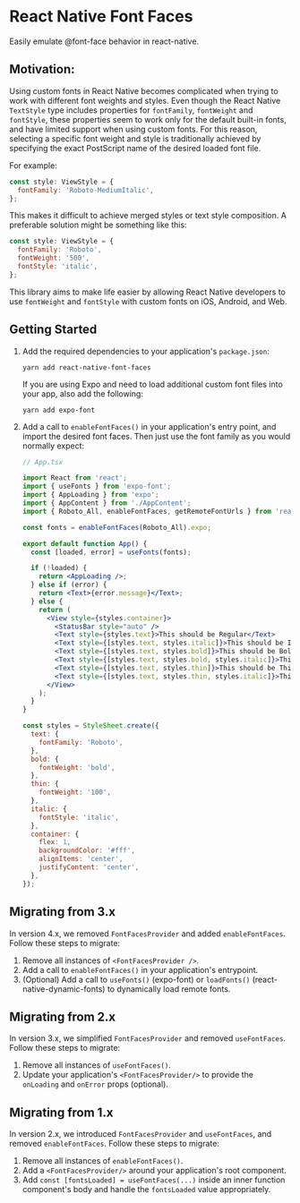 # React Native Font Faces

Easily emulate @font-face behavior in react-native.

## Motivation:

Using custom fonts in React Native becomes complicated when trying to work with different font weights and styles. Even though the React Native `TextStyle` type includes properties for `fontFamily`, `fontWeight` and `fontStyle`, these properties seem to work only for the default built-in fonts, and have limited support when using custom fonts. For this reason, selecting a specific font weight and style is traditionally achieved by specifying the exact PostScript name of the desired loaded font file.

For example:

```jsx
const style: ViewStyle = {
  fontFamily: 'Roboto-MediumItalic',
};
```

This makes it difficult to achieve merged styles or text style composition. A preferable solution might be something like this:

```jsx
const style: ViewStyle = {
  fontFamily: 'Roboto',
  fontWeight: '500',
  fontStyle: 'italic',
};
```

This library aims to make life easier by allowing React Native developers to use `fontWeight` and `fontStyle` with custom fonts on iOS, Android, and Web.

## Getting Started

1. Add the required dependencies to your application's `package.json`:

   ```shell
   yarn add react-native-font-faces
   ```

   If you are using Expo and need to load additional custom font files into your app, also add the following:

   ```shell
   yarn add expo-font
   ```

2. Add a call to `enableFontFaces()` in your application's entry point, and import the desired font faces. Then just use the font family as you would normally expect:

   ```jsx
   // App.tsx

   import React from 'react';
   import { useFonts } from 'expo-font';
   import { AppLoading } from 'expo';
   import { AppContent } from './AppContent';
   import { Roboto_All, enableFontFaces, getRemoteFontUrls } from 'react-native-font-faces';

   const fonts = enableFontFaces(Roboto_All).expo;

   export default function App() {
     const [loaded, error] = useFonts(fonts);

     if (!loaded) {
       return <AppLoading />;
     } else if (error) {
       return <Text>{error.message}</Text>;
     } else {
       return (
         <View style={styles.container}>
           <StatusBar style="auto" />
           <Text style={styles.text}>This should be Regular</Text>
           <Text style={[styles.text, styles.italic]}>This should be Italic</Text>
           <Text style={[styles.text, styles.bold]}>This should be Bold</Text>
           <Text style={[styles.text, styles.bold, styles.italic]}>This should be BoldItalic</Text>
           <Text style={[styles.text, styles.thin]}>This should be Thin</Text>
           <Text style={[styles.text, styles.thin, styles.italic]}>This should be ThinItalic</Text>
         </View>
       );
     }
   }

   const styles = StyleSheet.create({
     text: {
       fontFamily: 'Roboto',
     },
     bold: {
       fontWeight: 'bold',
     },
     thin: {
       fontWeight: '100',
     },
     italic: {
       fontStyle: 'italic',
     },
     container: {
       flex: 1,
       backgroundColor: '#fff',
       alignItems: 'center',
       justifyContent: 'center',
     },
   });
   ```

## Migrating from 3.x

In version 4.x, we removed `FontFacesProvider` and added `enableFontFaces`. Follow these steps to migrate:

1. Remove all instances of `<FontFacesProvider />`.
2. Add a call to `enableFontFaces()` in your application's entrypoint.
3. (Optional) Add a call to `useFonts()` (expo-font) or `loadFonts()` (react-native-dynamic-fonts) to dynamically load remote fonts.

## Migrating from 2.x

In version 3.x, we simplified `FontFacesProvider` and removed `useFontFaces`. Follow these steps to migrate:

1. Remove all instances of `useFontFaces()`.
2. Update your application's `<FontFacesProvider/>` to provide the `onLoading` and `onError` props (optional).

## Migrating from 1.x

In version 2.x, we introduced `FontFacesProvider` and `useFontFaces`, and removed `enableFontFaces`. Follow these steps to migrate:

1. Remove all instances of `enableFontFaces()`.
2. Add a `<FontFacesProvider/>` around your application's root component.
3. Add `const [fontsLoaded] = useFontFaces(...)` inside an inner function component's body and handle the `fontsLoaded` value appropriately.
